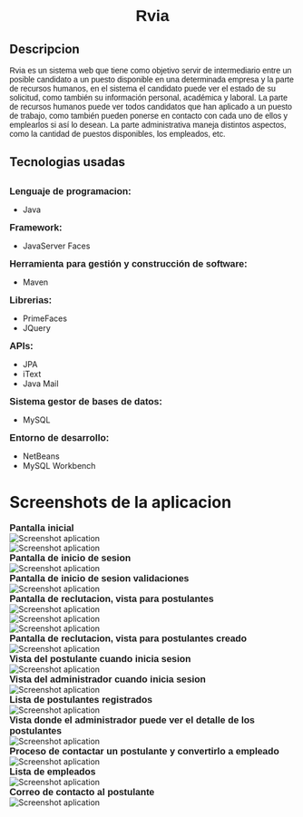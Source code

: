 <h1 style="font-family: Arial; text-align: center">Rvia</h1>
<h2>Descripcion</h2>  
     
 <p style="font-family: Arial;">
Rvia es un sistema web que tiene como objetivo servir de intermediario entre un posible candidato a un puesto disponible en una determinada empresa y la parte de recursos humanos, en el sistema el candidato puede ver el estado de su solicitud, como también su información personal, académica y laboral. La parte de recursos humanos puede ver todos candidatos que han aplicado a un puesto de trabajo, como también pueden ponerse en contacto con cada uno de ellos y emplearlos si así lo desean. La parte administrativa maneja distintos aspectos, como la cantidad de puestos disponibles, los empleados, etc.
  </p>
<p>
<h2>Tecnologias usadas<h2>
  <h3 style="display: inline; font-family: Arial">Lenguaje de programacion:</h3><p style="display:inline;"> 
  <p>
  <ul> 
    <li>Java</li>
  </ul>
  </p>
 </p>
 
 <h3 style="display: inline; font-family: Arial">Framework:</h3>
  
  <p style="display: inline;"> 
    <ul>
      <li>JavaServer Faces</li>
    </ul>
  </p>
  
  <h3 style="display: inline; font-family: Arial">Herramienta para gestión y construcción de software:</h3>
  
  <p style="display: inline;"> 
    <ul>
      <li>Maven</li>
    </ul>
  </p>
  
 
  <h3 style="display: inline; font-family: Arial">Librerias:</h3>
  
  <p style="display: inline;"> 
    <ul>
      <li>PrimeFaces</li>
       <li>JQuery</li>
    </ul>
  </p>
  
  <h3 style="display: inline; font-family: Arial">APIs:</h3>
  
  <p style="display: inline;"> 
    <ul>
      <li>JPA</li>
      <li>iText</li>
      <li>Java Mail</li>
    </ul>
  </p>
  
 <h3 style="display: inline; font-family: Arial">Sistema gestor de bases de datos:</h3>
  
  <p style="display: inline;"> 
    <ul>
      <li>MySQL</li>
    </ul>
  </p>
   
  <h3 style="display: inline; font-family: Arial">Entorno de desarrollo:</h3>
  <p style="display: inline;">  
    <ul>
       <li>NetBeans</li>
       <li>MySQL Workbench</li>
    </ul>
  </p>    

<h1>Screenshots de la aplicacion</h1>

<h3 style="display: inline; font-family: Arial">Pantalla inicial</h3>
<img style="display: block; margin: 0 auto;" src="screengit/screen01.png" alt="Screenshot aplication"/>
<img style="display: block; margin: 0 auto;" src="screengit/img_01.jpg" alt="Screenshot aplication"/>


<h3 style="display: inline; font-family: Arial">Pantalla de inicio de sesion</h3><br />
<img style="display: block; margin: 0 auto;" src="screengit/screen05.png" alt="Screenshot aplication"/>


<h3 style="display: inline; font-family: Arial">Pantalla de inicio de sesion validaciones</h3><br />
<img style="display: block; margin: 0 auto;" src="screengit/img_03.jpg" alt="Screenshot aplication"/>


<h3 style="display: inline; font-family: Arial">Pantalla de reclutacion, vista para postulantes</h3><br />
<img style="display: block; margin: 0 auto;" src="screengit/img_04.jpg" alt="Screenshot aplication"/>
<img style="display: block; margin: 0 auto;" src="screengit/img_05.jpg" alt="Screenshot aplication"/>
<img style="display: block; margin: 0 auto;" src="screengit/img_06.jpg" alt="Screenshot aplication"/>

<h3 style="display: inline; font-family: Arial">Pantalla de reclutacion, vista para postulantes creado</h3><br />
<img style="display: block; margin: 0 auto;" src="screengit/img_07.jpg" alt="Screenshot aplication"/>

<h3 style="display: inline; font-family: Arial">Vista del postulante cuando inicia sesion</h3><br />
<img style="display: block; margin: 0 auto;" src="screengit/img_08.png" alt="Screenshot aplication"/>

<h3 style="display: inline; font-family: Arial">Vista del administrador cuando inicia sesion</h3><br />
<img style="display: block; margin: 0 auto;" src="screengit/img_09.png" alt="Screenshot aplication"/>

<h3 style="display: inline; font-family: Arial">Lista de postulantes registrados</h3><br />
<img style="display: block; margin: 0 auto;" src="screengit/img_10.png" alt="Screenshot aplication"/>

<h3 style="display: inline; font-family: Arial">Vista donde el administrador puede ver el detalle de los postulantes</h3><br />
<img style="display: block; margin: 0 auto;" src="screengit/img_11.png" alt="Screenshot aplication"/>

<h3 style="display: inline; font-family: Arial">Proceso de contactar un postulante y convertirlo a empleado</h3><br />
<img style="display: block; margin: 0 auto;" src="screengit/img_12.jpg" alt="Screenshot aplication"/>


<h3 style="display: inline; font-family: Arial">Lista de empleados</h3><br />
<img style="display: block; margin: 0 auto;" src="screengit/img_13.png" alt="Screenshot aplication"/>

<h3 style="display: inline; font-family: Arial">Correo de contacto al postulante</h3><br />
<img style="display: block; margin: 0 auto;" src="screengit/img_14.png" alt="Screenshot aplication"/>
